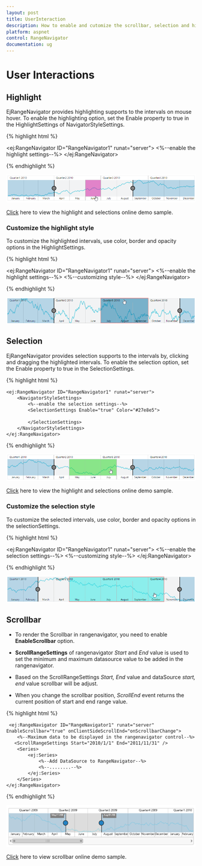 ```yaml
---
layout: post
title: UserInteraction
description: How to enable and cutomize the scrollbar, selection and highlighting in Essential ASP.NET RangeNavigator.
platform: aspnet
control: RangeNavigator
documentation: ug
---
```


# User Interactions

## Highlight

EjRangeNavigator provides highlighting supports to the intervals on mouse hover. To enable the highlighting option, set the Enable property to true in the HighlightSettings of NavigatorStyleSettings.

{% highlight html %}

  <ej:RangeNavigator ID="RangeNavigator1" runat="server">
        <NavigatorStyleSettings>
            <%--enable the highlight settings--%>
            <HighlightSettings Enable="true"></HighlightSettings>
        </NavigatorStyleSettings>
    </ej:RangeNavigator>

{% endhighlight %}


![](User-Interactions_images/User-Interactions_img1.png) 


[Click](http://asp.syncfusion.com/demos/web/rangenavigator/highlight.aspx) here to view the highlight and selections online demo sample.

### Customize the highlight style

To customize the highlighted intervals, use color, border and opacity options in the HighlightSettings.

{% highlight html %}

<ej:RangeNavigator ID="RangeNavigator1" runat="server">
        <NavigatorStyleSettings>
            <%--enable the highlight settings--%>
            <HighlightSettings Enable="true" Color="#006fa0">
                <%--customizing style--%>
                <Border Color="red" Width="2" />
            </HighlightSettings>
        </NavigatorStyleSettings>
    </ej:RangeNavigator>

{% endhighlight %}

![](User-Interactions_images/User-Interactions_img2.png)


## Selection

EjRangeNavigator provides selection supports to the intervals by, clicking and dragging the highlighted intervals. To enable the selection option, set the Enable property to true in the SelectionSettings.

{% highlight html %}

    <ej:RangeNavigator ID="RangeNavigator1" runat="server">
        <NavigatorStyleSettings>
            <%--enable the selection settings--%>
            <SelectionSettings Enable="true" Color="#27e8e5">
              
            </SelectionSettings>
        </NavigatorStyleSettings>
    </ej:RangeNavigator>

{% endhighlight %}


![](User-Interactions_images/User-Interactions_img3.png) 


[Click](http://asp.syncfusion.com/demos/web/rangenavigator/highlight.aspx) here to view the highlight and selections online demo sample.

### Customize the selection style

To customize the selected intervals, use color, border and opacity options in the selectionSettings.

{% highlight html %}

   <ej:RangeNavigator ID="RangeNavigator1" runat="server">
        <NavigatorStyleSettings>
            <%--enable the selection settings--%>
            <SelectionSettings Enable="true" Color="#27e8e5">
                <%--customizing style--%>
                <Border Color="red" Width="2" />
            </SelectionSettings>
        </NavigatorStyleSettings>
    </ej:RangeNavigator>


{% endhighlight %}

![](User-Interactions_images/User-Interactions_img4.png)


## Scrollbar

* To render the Scrollbar in rangenavigator, you need to enable **EnableScrollbar** option.
 
* **ScrollRangeSettings** of  rangenavigator *Start* and *End* value is used to set the minimum and maximum datasource value to be added in the rangenavigator.
 
* Based on the ScrollRangeSettings *Start, End* value and dataSource *start, end* value scrollbar will be adjust.

* When you change the scrollbar position, *ScrollEnd* event returns the current position of start and end range value.

{% highlight html %}

     <ej:RangeNavigator ID="RangeNavigator1" runat="server" EnableScrollbar="true" onClientSideScrollEnd="onScrollbarChange">
        <%--Maximum data to be displayed in the rangenavigator control--%>
       <ScrollRangeSettings Start="2010/1/1" End="2011/11/31" />
        <Series>
            <ej:Series>
                <%--Add DataSource to RangeNavigator--%>
                <%--........--%>
            </ej:Series>
        </Series>
    </ej:RangeNavigator>
     
   <script>
         function onScrollbarChange(sender) {
              var start  = sender.data.newRange.start;
              var end  = sender.data.newRange.end;
         }
    </script>
{% endhighlight %}

![](User-Interactions_images/User-Interactions_img5.png)

[Click](http://asp.syncfusion.com/demos/web/rangenavigator/rangescrollbar.aspx) here to view scrollbar online demo sample.